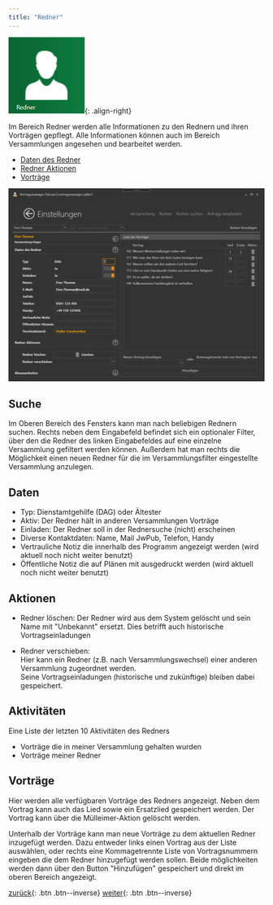 ```yaml
---
title: "Redner"
---
```

![Icon](images/menu_icon_10.png){: .align-right}

Im Bereich Redner werden alle Informationen zu den Rednern und ihren Vorträgen gepflegt. 
Alle Informationen können auch im Bereich Versammlungen angesehen und bearbeitet werden.

* [Daten des Redner](#daten)
* [Redner Aktionen](#aktionen)
* [Vorträge](#vorträge)

![Redner](images/verwaltung_30.png)

## Suche

Im Oberen Bereich des Fensters kann man nach beliebigen Rednern suchen. 
Rechts neben dem Eingabefeld befindet sich ein optionaler Filter, 
über den die Redner des linken Eingabefeldes auf eine einzelne Versammlung gefiltert werden können.
Außerdem hat man rechts die Möglichkeit einen neuen Redner für die im Versammlungsfilter eingestellte Versammlung anzulegen.

## Daten

* Typ: Dienstamtgehilfe (DAG) oder Ältester
* Aktiv: Der Redner hält in anderen Versammlungen Vorträge
* Einladen: Der Redner soll in der Rednersuche (nicht) erscheinen
* Diverse Kontaktdaten: Name, Mail JwPub, Telefon, Handy 
* Vertrauliche Notiz die innerhalb des Programm angezeigt werden (wird aktuell noch nicht weiter benutzt)
* Öffentliche Notiz die auf Plänen mit ausgedruckt werden (wird aktuell noch nicht weiter benutzt)

## Aktionen

* Redner löschen:
  Der Redner wird aus dem System gelöscht und sein Name mit "Unbekannt" ersetzt. Dies betrifft auch historische Vortragseinladungen

* Redner verschieben:  
  Hier kann ein Redner (z.B. nach Versammlungswechsel) einer anderen Versammlung zugeordnet werden.  
  Seine Vortragseinladungen (historische und zukünftige) bleiben dabei gespeichert.

## Aktivitäten

Eine Liste der letzten 10 Aktivitäten des Redners

* Vorträge die in meiner Versammlung gehalten wurden
* Vorträge meiner Redner

## Vorträge

Hier werden alle verfügbaren Vorträge des Redners angezeigt. Neben dem Vortrag kann auch das Lied sowie ein Ersatzlied gespeichert werden.
Der Vortrag kann über die Mülleimer-Aktion gelöscht werden.

Unterhalb der Vorträge kann man neue Vorträge zu dem aktuellen Redner inzugefügt werden. 
Dazu entweder links einen Vortrag aus der Liste auswählen,
oder rechts eine Kommagetrennte Liste von Vortragsnummern eingeben die dem Redner hinzugefügt werden sollen.
Beide möglichkeiten werden dann über den Button "Hinzufügen" gespeichert und direkt im oberen Bereich angezeigt.

[zurück](Versammlungen.md){: .btn .btn--inverse}  [weiter](ListenAusgeben.md){: .btn .btn--inverse}